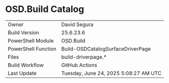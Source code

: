 ﻿# OSD.Build Catalog

| | |
|-|-|
| Owner | David Segura |
| Build Version | 25.6.23.6 |
| PowerShell Module | OSD.Build |
| PowerShell Function | Build-OSDCatalogSurfaceDriverPage |
| Files | build-driverpage.* |
| Build Workflow | GitHub Actions |
| Last Update | Tuesday, June 24, 2025 5:08:27 AM UTC |
